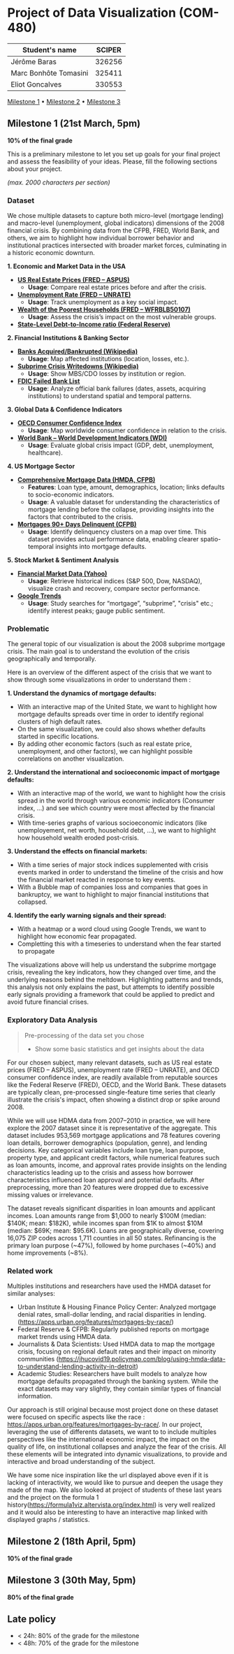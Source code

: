 # Project of Data Visualization (COM-480)

| Student's name | SCIPER |
| -------------- | ------ |
|Jérôme Baras | 326256 |
|Marc Bonhôte Tomasini | 325411 |
|Eliot Goncalves | 330553 |

[Milestone 1](#milestone-1) • [Milestone 2](#milestone-2) • [Milestone 3](#milestone-3)

## Milestone 1 (21st March, 5pm)

**10% of the final grade**

This is a preliminary milestone to let you set up goals for your final project and assess the feasibility of your ideas.
Please, fill the following sections about your project.

*(max. 2000 characters per section)*

### Dataset

We chose multiple datasets to capture both micro-level (mortgage lending) and macro-level (unemployment, global indicators) dimensions of the 2008 financial crisis. By combining data from the CFPB, FRED, World Bank, and others, we aim to highlight how individual borrower behavior and institutional practices intersected with broader market forces, culminating in a historic economic downturn.


**1. Economic and Market Data in the USA**  
- **[US Real Estate Prices (FRED – ASPUS)](https://fred.stlouisfed.org/series/ASPUS)**  
  - **Usage**: Compare real estate prices before and after the crisis.  
- **[Unemployment Rate (FRED – UNRATE)](https://fred.stlouisfed.org/series/UNRATE)**  
  - **Usage**: Track unemployment as a key social impact.  
- **[Wealth of the Poorest Households (FRED – WFRBLB50107)](https://fred.stlouisfed.org/series/WFRBLB50107)**  
  - **Usage**: Assess the crisis’s impact on the most vulnerable groups.
- **[State-Level Debt-to-Income ratio (Federal Reserve)](https://www.federalreserve.gov/releases/z1/dataviz/household_debt/state/map/#year:2008)**

**2. Financial Institutions & Banking Sector**  
- **[Banks Acquired/Bankrupted (Wikipedia)](https://en.wikipedia.org/wiki/List_of_banks_acquired_or_bankrupted_during_the_Great_Recession?utm_source=chatgpt.com)**  
  - **Usage**: Map affected institutions (location, losses, etc.).  
- **[Subprime Crisis Writedowns (Wikipedia)](https://en.wikipedia.org/wiki/List_of_writedowns_due_to_subprime_crisis)**  
  - **Usage**: Show MBS/CDO losses by institution or region.  
- **[FDIC Failed Bank List](https://www.fdic.gov/bank-failures/failed-bank-list)**  
  - **Usage**: Analyze official bank failures (dates, assets, acquiring institutions) to understand spatial and temporal patterns.

**3. Global Data & Confidence Indicators**  
- **[OECD Consumer Confidence Index](https://www.oecd.org/fr/data/indicators/consumer-confidence-index-cci.html?oecdcontrol-b2a0dbca4d-var3=2005-05&oecdcontrol-b2a0dbca4d-var4=2012-02)**  
  - **Usage**: Map worldwide consumer confidence in relation to the crisis.  
- **[World Bank – World Development Indicators (WDI)](https://data.worldbank.org/indicator)**  
  - **Usage**: Evaluate global crisis impact (GDP, debt, unemployment, healthcare).

**4. US Mortgage Sector**  
- **[Comprehensive Mortgage Data (HMDA, CFPB)](https://www.consumerfinance.gov/data-research/hmda/historic-data/?geo=nationwide&records=all-records&field_descriptions=labels)**  
  - **Features**: Loan type, amount, demographics, location; links defaults to socio-economic indicators.  
  - **Usage**: A valuable dataset for understanding the characteristics of mortgage lending before the collapse, providing insights into the factors that contributed to the crisis.  
- **[Mortgages 90+ Days Delinquent (CFPB)](https://www.consumerfinance.gov/data-research/mortgage-performance-trends/mortgages-90-or-more-days-delinquent/)**  
  - **Usage**: Identify delinquency clusters on a map over time. This dataset provides actual performance data, enabling clearer spatio-temporal insights into mortgage defaults.

**5. Stock Market & Sentiment Analysis**  
- **[Financial Market Data (Yahoo)](https://finance.yahoo.com/)**  
  - **Usage**: Retrieve historical indices (S&P 500, Dow, NASDAQ), visualize crash and recovery, compare sector performance.  
- **[Google Trends](https://trends.google.fr/trends?geo=CH&hl=fr)**  
  - **Usage**: Study searches for “mortgage”, “subprime”, "crisis" etc.; identify interest peaks; gauge public sentiment.


### Problematic

The general topic of our visualization is about the 2008 subprime mortgage crisis. The main goal is to understand the evolution of the crisis geographically and temporally.

Here is an overview of the different aspect of the crisis that we want to show through some visualizations in order to understand them :

**1. Understand the dynamics of mortgage defaults:**
- With an interactive map of the United State, we want to highlight how mortgage defaults spreads over time in order to identify regional clusters of high default rates.
- On the same visualization, we could also shows whether defaults started in specific locations.
- By adding other economic factors (such as real estate price, unemployment, and other factors), we can highlight possible correlations on another visualization. 

**2. Understand the international and socioeconomic impact of mortgage defaults:**
- With an interactive map of the world, we want to highlight how the crisis spread in the world through various economic indicators (Consumer index, ...) and see which country were most affected by the financial crisis.
- With time-series graphs of various socioeconomic indicators (like unemployement, net worth, household debt, ...), we want to highlight how household wealth eroded post-crisis.

**3. Understand the effects on financial markets:**
- With a time series of major stock indices supplemented with crisis events marked in order to understand the timeline of the crisis and how the financial market reacted in response to key events.
- With a Bubble map of companies loss and companies that goes in bankruptcy, we want to highlight to major financial institutions that collapsed.
   
**4. Identify the early warning signals and their spread:**
- With a heatmap or a word cloud using Google Trends, we want to highlight how economic fear propagated.
- Completting this with a timeseries to understand when the fear started to propagate

The visualizations above will help us understand the subprime mortgage crisis, revealing the key indicators, how they changed over time, and the underlying reasons behind the meltdown. Highlighting patterns and trends, this analysis not only explains the past, but attempts to identify possible early signals providing a framework that could be applied to predict and avoid future financial crises.

### Exploratory Data Analysis

> Pre-processing of the data set you chose
> - Show some basic statistics and get insights about the data

For our chosen subject, many relevant datasets, such as US real estate prices (FRED – ASPUS), unemployment rate (FRED – UNRATE), and OECD consumer confidence index, are readily available from reputable sources like the Federal Reserve (FRED), OECD, and the World Bank. These datasets are typically clean, pre-processed single-feature time series that clearly illustrate the crisis's impact, often showing a distinct drop or spike around 2008.   

While we will use HDMA data from 2007–2010 in practice, we will here explore the 2007 dataset since it is representative of the aggregate. This dataset includes 953,569 mortgage applications and 78 features covering loan details, borrower demographics (population, genre), and lending decisions. Key categorical variables include loan type, loan purpose, property type, and applicant credit factors, while numerical features such as loan amounts, income, and approval rates provide insights on the lending characteristics leading up to the crisis and assess how borrower characteristics influenced loan approval and potential defaults. After preprocessing, more than 20 features were dropped due to excessive missing values or irrelevance.

The dataset reveals significant disparities in loan amounts and applicant incomes. Loan amounts range from $1,000 to nearly $100M (median: $140K; mean: $182K), while incomes span from $1K to almost $10M (median: $69K; mean: $95.6K). Loans are geographically diverse, covering 16,075 ZIP codes across 1,711 counties in all 50 states. Refinancing is the primary loan purpose (~47%), followed by home purchases (~40%) and home improvements (~8%).


### Related work

Multiples institutions and researchers have used the HMDA dataset for similar analyses: 

- Urban Institute & Housing Finance Policy Center: Analyzed mortgage denial rates, small-dollar lending, and racial disparities in lending.
(https://apps.urban.org/features/mortgages-by-race/)
- Federal Reserve & CFPB: Regularly published reports on mortgage market trends using HMDA data.
- Journalists & Data Scientists: Used HMDA data to map the mortgage crisis, focusing on regional default rates and their impact on minority communities (https://jhucovid19.policymap.com/blog/using-hmda-data-to-understand-lending-activity-in-detroit)
- Academic Studies: Researchers have built models to analyze how mortgage defaults propagated through the banking system. While the exact datasets may vary slightly, they contain similar types of financial information.

Our approach is still original because most project done on these dataset were focused on specific aspects like the race : https://apps.urban.org/features/mortgages-by-race/. In our project, leveraging the use of differents datasets, we want to to include multiples perspectives like the international economic impact, the impact on the quality of life, on institutional collapses and analyze the fear of the crisis. All these elements will be integrated into dynamic visualizations, to provide and interactive and broad understanding of the subject.

We have some nice inspiration like the url displayed above even if it is lacking of interactivity, we would like to pursue and deepen the usage they made of the map.
We also looked at project of students of these last years and the project on the formula 1 history(https://formula1viz.altervista.org/index.html) is very well realized and it would also be interesting to have an interactive map linked with displayed graphs / statistics.

## Milestone 2 (18th April, 5pm)

**10% of the final grade**


## Milestone 3 (30th May, 5pm)

**80% of the final grade**


## Late policy

- < 24h: 80% of the grade for the milestone
- < 48h: 70% of the grade for the milestone

